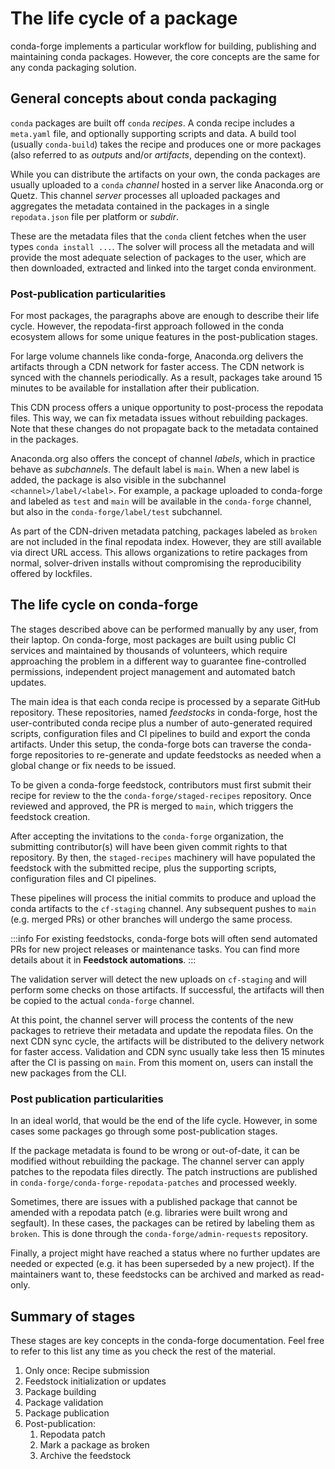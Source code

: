 # The life cycle of a package

conda-forge implements a particular workflow for building, publishing and maintaining conda packages.
However, the core concepts are the same for any conda packaging solution.

## General concepts about conda packaging

`conda` packages are built off `conda` _recipes_.
A conda recipe includes a `meta.yaml` file, and optionally supporting scripts and data.
A build tool (usually `conda-build`) takes the recipe and produces one or more packages (also referred to as _outputs_ and/or _artifacts_, depending on the context).

While you can distribute the artifacts on your own, the conda packages are usually uploaded to a `conda` _channel_ hosted in a server like Anaconda.org or Quetz.
This channel _server_ processes all uploaded packages and aggregates the metadata contained in the packages in a single `repodata.json` file per platform or _subdir_.

These are the metadata files that the `conda` client fetches when the user types `conda install ...`.
The solver will process all the metadata and will provide the most adequate selection of packages to the user, which are then downloaded, extracted and linked into the target conda environment.

### Post-publication particularities

For most packages, the paragraphs above are enough to describe their life cycle.
However, the repodata-first approach followed in the conda ecosystem allows for some unique features in the post-publication stages.

For large volume channels like conda-forge, Anaconda.org delivers the artifacts through a CDN network for faster access.
The CDN network is synced with the channels periodically.
As a result, packages take around 15 minutes to be available for installation after their publication.

This CDN process offers a unique opportunity to post-process the repodata files.
This way, we can fix metadata issues without rebuilding packages.
Note that these changes do not propagate back to the metadata contained in the packages.

Anaconda.org also offers the concept of channel _labels_, which in practice behave as _subchannels_.
The default label is `main`.
When a new label is added, the package is also visible in the subchannel `<channel>/label/<label>`.
For example, a package uploaded to conda-forge and labeled as `test` and `main` will be available in the `conda-forge` channel, but also in the `conda-forge/label/test` subchannel.

As part of the CDN-driven metadata patching, packages labeled as `broken` are not included in the final repodata index.
However, they are still available via direct URL access.
This allows organizations to retire packages from normal, solver-driven installs without compromising the reproducibility offered by lockfiles.

## The life cycle on conda-forge

The stages described above can be performed manually by any user, from their laptop.
On conda-forge, most packages are built using public CI services and maintained by thousands of volunteers, which require approaching the problem in a different way to guarantee fine-controlled permissions, independent project management and automated batch updates.

The main idea is that each conda recipe is processed by a separate GitHub repository.
These repositories, named _feedstocks_ in conda-forge, host the user-contributed conda recipe plus a number of auto-generated required scripts, configuration files and CI pipelines to build and export the conda artifacts. Under this setup, the conda-forge bots can traverse the conda-forge repositories to re-generate and update feedstocks as needed when a global change or fix needs to be issued.

To be given a conda-forge feedstock, contributors must first submit their recipe for review to the the `conda-forge/staged-recipes` repository.
Once reviewed and approved, the PR is merged to `main`, which triggers the feedstock creation.

After accepting the invitations to the `conda-forge` organization, the submitting contributor(s) will have been given commit rights to that repository.
By then, the `staged-recipes` machinery will have populated the feedstock with the submitted recipe, plus the supporting scripts, configuration files and CI pipelines.

These pipelines will process the initial commits to produce and upload the conda artifacts to the `cf-staging` channel. Any subsequent pushes to `main` (e.g. merged PRs) or other branches will undergo the same process.

:::info
For existing feedstocks, conda-forge bots will often send automated PRs for new project releases or maintenance tasks.
You can find more details about it in **Feedstock automations**.
:::

The validation server will detect the new uploads on `cf-staging` and will perform some checks on those artifacts.
If successful, the artifacts will then be copied to the actual `conda-forge` channel.

At this point, the channel server will process the contents of the new packages to retrieve their metadata and update the repodata files.
On the next CDN sync cycle, the artifacts will be distributed to the delivery network for faster access. Validation and CDN sync usually take less then 15 minutes after the CI is passing on `main`. From this moment on, users can install the new packages from the CLI.

### Post publication particularities

In an ideal world, that would be the end of the life cycle. However, in some cases some packages go through some post-publication stages.

If the package metadata is found to be wrong or out-of-date, it can be modified without rebuilding the package.
The channel server can apply patches to the repodata files directly.
The patch instructions are published in `conda-forge/conda-forge-repodata-patches` and processed weekly.

Sometimes, there are issues with a published package that cannot be amended with a repodata patch (e.g. libraries were built wrong and segfault).
In these cases, the packages can be retired by labeling them as `broken`.
This is done through the `conda-forge/admin-requests` repository.

Finally, a project might have reached a status where no further updates are needed or expected (e.g. it has been superseded by a new project).
If the maintainers want to, these feedstocks can be archived and marked as read-only.

## Summary of stages

These stages are key concepts in the conda-forge documentation.
Feel free to refer to this list any time as you check the rest of the material.

1. Only once: Recipe submission
2. Feedstock initialization or updates
3. Package building
4. Package validation
5. Package publication
6. Post-publication:
    1. Repodata patch
    2. Mark a package as broken
    3. Archive the feedstock
